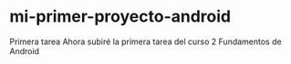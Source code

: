 # mi-primer-proyecto-android
Primera tarea
Ahora subiré la primera tarea del curso 2 Fundamentos de Android
